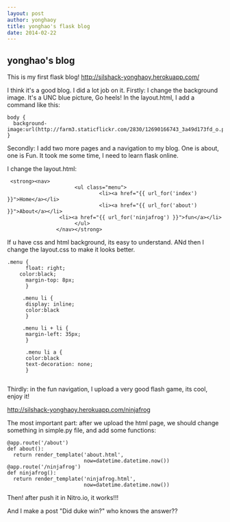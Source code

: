 ```yaml
---
layout: post
author: yonghaoy
title: yonghao's flask blog
date: 2014-02-22
---
```


## yonghao's blog

This is my first flask blog! http://silshack-yonghaoy.herokuapp.com/

I think it's a good blog. I did a lot job on it.
Firstly: I change the background image. It's a UNC blue picture, Go heels!
In the layout.html, I add a command like this:

```
body {
  background-image:url(http://farm3.staticflickr.com/2830/12690166743_3a49d173fd_o.png);
}

```

Secondly: I add two more pages and a navigation to my blog. One is about, one is Fun. It took me some time, I need 
to learn flask online.

I change the layout.html:

```
 <strong><nav>
				      <ul class="menu">
					          <li><a href="{{ url_for('index') }}">Home</a></li>
						      <li><a href="{{ url_for('about') }}">About</a></li>
                 <li><a href="{{ url_for('ninjafrog') }}">fun</a></li>
				      </ul>
				</nav></strong>

```

If u have css and html background, its easy to understand. ANd then I change the layout.css to make it looks better.

```
.menu {
	  float: right;
    color:black;
      margin-top: 8px;
      }
		 
     .menu li {
      display: inline;
      color:black
      }
		    
     .menu li + li {
      margin-left: 35px;
      }
			   
      .menu li a {
      color:black
      text-decoration: none;
      }


```

Thirdly: in the fun navigation, I upload a very good flash game, its cool, enjoy it!

http://silshack-yonghaoy.herokuapp.com/ninjafrog

The most important part: after we upload the html page, we should change something in simple.py file, and add some functions:

```
@app.route('/about')
def about():
  return render_template('about.html',
                         now=datetime.datetime.now())
@app.route('/ninjafrog')
def ninjafrog():
  return render_template('ninjafrog.html',
                         now=datetime.datetime.now())

```

Then! after push it in Nitro.io, it works!!!

And I make a post "Did duke win?" who knows the answer??
